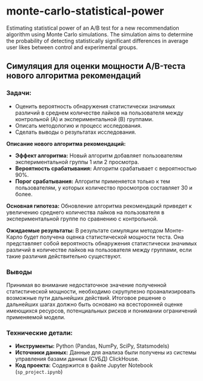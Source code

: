 # monte-carlo-statistical-power
Estimating statistical power of an A/B test for a new recommendation algorithm using Monte Carlo simulations. The simulation aims to determine the probability of detecting statistically significant differences in average user likes between control and experimental groups.

## Симуляция для оценки мощности A/B-теста нового алгоритма рекомендаций

### Задачи:
*   Оценить вероятность обнаружения статистически значимых различий в среднем количестве лайков на пользователя между контрольной (A) и экспериментальной (B) группами.
*   Описать методологию и процесс исследования.
*   Сделать выводы о результатах исследования.

**Описание нового алгоритма рекомендаций:**
*   **Эффект алгоритма:**  Новый алгоритм добавляет пользователям экспериментальной группы 1 или 2 просмотра.
*   **Вероятность срабатывания:**  Алгоритм срабатывает с вероятностью 90%.
*   **Порог срабатывания:** Алгоритм применяется только к тем пользователям, у которых количество просмотров составляет 30 и более.

**Основная гипотеза:**
Обновление алгоритма рекомендаций приведет к увеличению среднего количества лайков на пользователя в экспериментальной группе по сравнению с контрольной.

**Ожидаемые результаты:**
В результате симуляции методом Монте-Карло будет получена оценка статистической мощности теста. Она представляет собой вероятность обнаружения статистически значимых различий в количестве лайков на пользователя между группами, если такие различия действительно существуют.

### Выводы
Принимая во внимание недостаточное значение полученной статистической мощности, необходимо скрупулезно проанализировать возможные пути дальнейших действий. Итоговое решение о дальнейших шагах должно быть основано на всесторонней оценке имеющихся ресурсов, потенциальных рисков и понимании ограничений применяемой модели. 

### Технические детали:
*  **Инструменты:** Python (Pandas, NumPy, SciPy, Statsmodels)
*  **Источники данных:** Данные для анализа были получены из системы управления базами данных (СУБД) ClickHouse.
*  **Код проекта:** Содержится в файле Jupyter Notebook (`sp_project.ipynb`)
